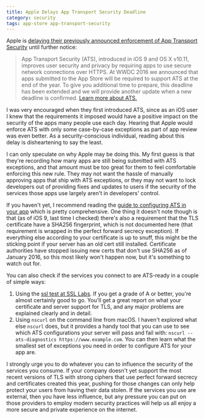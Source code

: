 ```yaml
---
title: Apple Delays App Transport Security Deadline
category: security
tags: app-store app-transport-security
---
```


Apple is [delaying their previously announced enforcement of App Transport Security](https://developer.apple.com/news/?id=12212016b)  until further notice:

> App Transport Security (ATS), introduced in iOS 9 and OS X v10.11, improves user security and privacy by requiring apps to use secure network connections over HTTPS. At WWDC 2016 we announced that apps submitted to the App Store will be required to support ATS at the end of the year. To give you additional time to prepare, this deadline has been extended and we will provide another update when a new deadline is confirmed. [Learn more about ATS.](https://developer.apple.com/videos/play/wwdc2016/706/)

I was very encouraged when they first introduced ATS, since as an iOS user I knew that the requirements it imposed would have a positive impact on the security of the apps many people use each day. Hearing that Apple would enforce ATS with only some case-by-case exceptions as part of app review was even better. As a security-conscious individual, reading about this delay is disheartening to say the least.

I can only speculate on why Apple may be doing this. My first guess is that they're recording how many apps are still being submitted with ATS exceptions, and that amount must be too great for them to feel comfortable enforcing this new rule. They may not want the hassle of manually approving apps that ship with ATS exceptions, or they may not want to lock developers out of providing fixes and updates to users if the security of the services those apps use largely aren't in developers' control.

If you haven't yet, I recommend reading the [guide to configuring ATS in your app](https://developer.apple.com/library/content/documentation/General/Reference/InfoPlistKeyReference/Articles/CocoaKeys.html#//apple_ref/doc/uid/TP40009251-SW33) which is pretty comprehensive. One thing it doesn't note though is that (as of iOS 9, last time I checked) there's also a requirement that the TLS certificate have a SHA256 fingerprint, which is not documented here (that requirement is wrapped in the perfect forward secrecy exception). If everything else according to your certificate is up to snuff, this might be the sticking point if your server has an old cert still installed. Certificate authorities have stopped issuing new certs that don't use SHA256 as of January 2016, so this most likely won't happen now, but it's something to watch out for.

You can also check if the services you connect to are ATS-ready in a couple of simple ways:

1. Using the [ssl test at SSL Labs](https://www.ssllabs.com/ssltest/). If you get a grade of A or better, you're almost certainly good to go. You'll get a great report on what your certificate and server support for TLS, and any major problems are explained clearly and in detail.
2. Using `nscurl` on the command line from macOS. I haven't explored what else `nscurl` does, but it provides a handy tool that you can use to see which ATS configurations your server will pass and fail with: `nscurl --ats-diagnostics https://www.example.com`. You can then learn what the smallest set of exceptions you need in order to configure ATS for your app are.

I strongly urge you to do whatever you can to influence the security of the services you consume. If your company doesn't yet support the most recent versions of TLS with strong ciphers that use perfect forward secrecy and certificates created this year, pushing for those changes can only help protect your users from having their data stolen. If the services you use are external, then you have less influence, but any pressure you can put on those providers to employ modern security practices will help us all enjoy a more secure and private experience on the internet.
